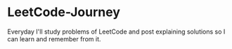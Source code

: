 # LeetCode-Journey
Everyday I'll study problems of LeetCode and post explaining solutions so I can learn and remember from it.
